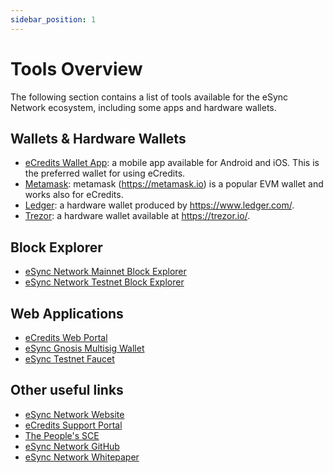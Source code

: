 ```yaml
---
sidebar_position: 1
---
```


# Tools Overview

The following section contains a list of tools available for the eSync Network ecosystem, including some apps and hardware wallets.

## Wallets & Hardware Wallets

- [eCredits Wallet App](https://link.ecredits.com/app/install): a mobile app available for Android and iOS. This is the preferred wallet for using eCredits.
- [Metamask](/docs/tools/metamask.md): metamask (https://metamask.io) is a popular EVM wallet and works also for eCredits.
- [Ledger](/docs/tools/ledger-hardware-wallet): a hardware wallet produced by https://www.ledger.com/.
- [Trezor](/docs/tools/trezor-hardware-wallet): a hardware wallet available at https://trezor.io/.

## Block Explorer

- [eSync Network Mainnet Block Explorer](https://explorer.esync.network/)
- [eSync Network Testnet Block Explorer](https://explorer.tst.esync.network/)

## Web Applications

- [eCredits Web Portal](https://portal.ecredits.com/)
- [eSync Gnosis Multisig Wallet](https://multisig.ecredits.com)
- [eSync Testnet Faucet](https://faucet.tst.ecredits.com/)

## Other useful links

- [eSync Network Website](https://esync.network/)
- [eCredits Support Portal](https://support.ecredits.com/)
- [The People's SCE](https://thesce.org/)
- [eSync Network GitHub](https://github.com/esync-network)
- [eSync Network Whitepaper](https://esync.network/whitepaper/)
